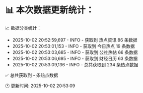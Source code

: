 📊 本次数据更新统计：
==========================

📈 数据分类统计：
- 2025-10-02 20:52:59,697 - INFO - 获取到 热点资讯 86 条数据
- 2025-10-02 20:53:01,153 - INFO - 获取到 今日热点 19 条数据
- 2025-10-02 20:53:03,685 - INFO - 获取到 公社热帖 66 条数据
- 2025-10-02 20:53:06,695 - INFO - 获取到 财经日历 63 条数据
- 2025-10-02 20:53:09,136 - INFO - 总共获取到 234 条热点数据

✅ 总共获取到 - 条热点数据

🕐 更新时间: 2025-10-02 20:53:09
